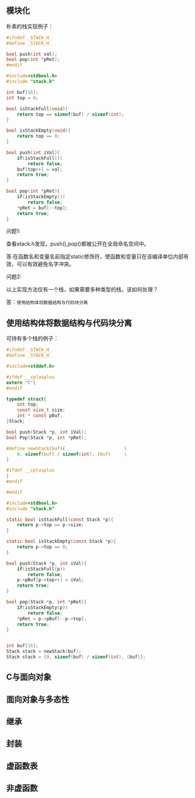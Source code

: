 ## 模块化
朴素的栈实现例子：
```c
#ifndef _STACK_H_
#define _STACK_H_

bool push(int val);
bool pop(int *pRet);
#endif
```
```c
#include<stdbool.h>
#include "stack.h"

int buf[16];
int top = 0;

bool isStackFull(void){
    return top == sizeof(buf) / sizeof(int);
}

bool isStackEmpty(void){
    return top == 0;
}

bool push(int iVal){
    if(isStackFull())
        return false;
    buf[top++] = val;
    return true;
}

bool pop(int *pRet){
    if(isStackEmpty())
        return false;
    *pRet = buf[--top];
    return true;
}
```
问题1:

查看stack.h发现，push(),pop()都被公开在全局命名空间中。

答:在函数名和变量名前指定static修饰符，使函数和变量只在该编译单位内部有效，可以有效避免名字冲突。

问题2:

以上实现方法仅有一个栈，如果需要多种类型的栈，该如何处理？

答：```使用结构体将数据结构与代码块分离```

## 使用结构体将数据结构与代码块分离
可持有多个栈的例子：
```c
#ifndef _STACK_H_
#define _STACK_H_

#include<stddef.h>

#ifdef __cplusplus
extern "C"{
#endif

typedef struct{
    int top;
    const size_t size;
    int * const pBuf;
}Stack;

bool push(Stack *p, int iVal);
bool Pop(Stack *p, int *pRet);

#define newStack(buf){                      \
    0, sizeof(buf) / sizeof(int), (buf)     \ 
}

#ifdef __cplusplus
}
#endif

#endif
```

```c
#include<stdbool.h>
#include "stack.h"

static bool isStackFull(const Stack *p){
    return p->top == p->size;
}

static bool isStackEmpty(const Stack *p){
    return p->top == 0;
}

bool push(Stack *p, int iVal){
    if(isStackFull(p))
        return false;
    p->pBuf[p->top++] = iVal;
    return true;
}

bool pop(Stack *p, int *pRet){
    if(isStackEmpty(p))
        return false;
    *pRet = p->pBuf[--p->top];
    return true;
}


int buf[16];
Stack stack = newStack(buf);
Stack stack = {0, sizeof(buf) / sizeof(int), (buf)};
```
## C与面向对象

## 面向对象与多态性

## 继承

## 封装

## 虚函数表

## 非虚函数